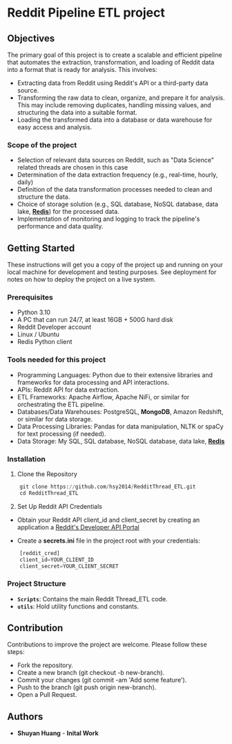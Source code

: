 # Reddit Pipeline ETL project

## Objectives

The primary goal of this project is to create a scalable and efficient pipeline that automates the extraction, transformation, and loading of Reddit data into a format that is ready for analysis. This involves:

* Extracting data from Reddit using Reddit's API or a third-party data source.
* Transforming the raw data to clean, organize, and prepare it for analysis. This may include removing duplicates, handling missing values, and structuring the data into a suitable format.
* Loading the transformed data into a database or data warehouse for easy access and analysis.

### Scope of the project

* Selection of relevant data sources on Reddit, such as "Data Science" related threads are chosen in this case
* Determination of the data extraction frequency (e.g., real-time, hourly, daily)
* Definition of the data transformation processes needed to clean and structure the data.
* Choice of storage solution (e.g., SQL database, NoSQL database, data lake, **[Redis](https://redis.io/)**) for the processed data.
* Implementation of monitoring and logging to track the pipeline's performance and data quality.


## Getting Started

These instructions will get you a copy of the project up and running on your local machine for development and testing purposes. See deployment for notes on how to deploy the project on a live system.

### Prerequisites

* Python 3.10
* A PC that can run 24/7, at least 16GB + 500G hard disk
* Reddit Developer account
* Linux / Ubuntu 
* Redis Python client


### Tools needed for this project

* Programming Languages: Python due to their extensive libraries and frameworks for data processing and API interactions.
* APIs: Reddit API for data extraction.
* ETL Frameworks: Apache Airflow, Apache NiFi, or similar for orchestrating the ETL pipeline.
* Databases/Data Warehouses: PostgreSQL, **MongoDB**, Amazon Redshift, or similar for data storage.
* Data Processing Libraries: Pandas for data manipulation, NLTK or spaCy for text processing (if needed).
* Data Storage: My SQL, SQL database, NoSQL database, data lake, **[Redis](https://redis.io/)**

### Installation
1. Clone the Repository
```python
    git clone https://github.com/hsy2014/RedditThread_ETL.git
    cd RedditThread_ETL
```

2. Set Up Reddit API Credentials
* Obtain your Reddit API client_id and client_secret by creating an application a [Reddit's Developer API Portal](https://www.reddit.com/wiki/api/)

* Create a **secrets.ini** file in the project root with your credentials:
```python
    [reddit_cred]
    client_id=YOUR_CLIENT_ID
    client_secret=YOUR_CLIENT_SECRET
```

### Project Structure
- **`Scripts`**: Contains the main Reddit Thread_ETL code.
- **`utils`**: Hold utility functions and constants.

## Contribution
Contributions to improve the project are welcome. Please follow these steps:

* Fork the repository.
* Create a new branch (git checkout -b new-branch).
* Commit your changes (git commit -am 'Add some feature').
* Push to the branch (git push origin new-branch).
* Open a Pull Request.

## Authors
* **Shuyan Huang** - **Inital Work**